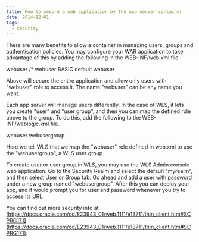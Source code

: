 ```yaml
---
title: How to secure a web application by the app server container
date: 2014-12-01
tags:
  - security
---
```

There are many benefits to allow a container in managing users, groups and authentication policies. You may configure your WAR application to take advantage of this by adding the following in the WEB-INF/web.xml file

   <security-constraint>
        <web-resource-collection>
            <web-resource-name>webuser</web-resource-name>
            <url-pattern>/*</url-pattern>
        </web-resource-collection>
        <auth-constraint>
            <role-name>webuser</role-name> 
        </auth-constraint>
    </security-constraint>
    <login-config>
        <auth-method>BASIC</auth-method>
        <realm-name>default</realm-name>
    </login-config>
    <security-role>
        <role-name>webuser</role-name>
    </security-role>

Above will secure the entire application and allow only users with "webuser" role to access it. The name "webuser" can be any name you want.

Each app server will manage users differently. In the case of WLS, it lets you create "user" and "user group", and then you can map the defined role above to the group. To do this, add the following to the  WEB-INF/weblogic.xml file.

<weblogic-web-app 
    xmlns="http://xmlns.oracle.com/weblogic/weblogic-web-app" 
    xmlns:xsi="http://www.w3.org/2001/XMLSchema-instance" 
    xsi:schemaLocation="http://xmlns.oracle.com/weblogic/weblogic-web-app 
        http://xmlns.oracle.com/weblogic/weblogic-web-app/1.2/weblogic-web-app.xsd">
    <security-role-assignment>
        <role-name>webuser</role-name>
        <principal-name>webusergroup</principal-name>
    </security-role-assignment>
</weblogic-web-app>

Here we tell WLS that we map the "webuser" role defined in web.xml to use the "webusergroup", a WLS user group.

To create  user or user group in WLS, you may use the WLS Admin console web application. Go to the Security Realm and select the default "myrealm", and then select User or Group tab. Go ahead and add a user with password under a new group named "webusergroup". After this you can deploy your app, and it would prompt you for user and password whenever you try to access its URL.

You can find out more security info at [https://docs.oracle.com/cd/E23943_01/web.1111/e13711/thin_client.htm#SCPRG171](https://docs.oracle.com/cd/E23943_01/web.1111/e13711/thin_client.htm#SCPRG171). 